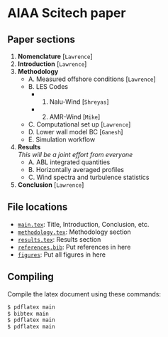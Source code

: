 # AIAA Scitech paper

## Paper sections

1. **Nomenclature** [`Lawrence`]
2. **Introduction** [`Lawrence`]
3. **Methodology**
    - A. Measured offshore conditions [`Lawrence`]
    - B. LES Codes
        - 1. Nalu-Wind [`Shreyas`]
        - 2. AMR-Wind [`Mike`]
    - C. Computational set up [`Lawrence`]
    - D. Lower wall model BC [`Ganesh`]
    - E. Simulation workflow
4. **Results**  
    _This will be a joint effort from everyone_
    - A. ABL integrated quantities 
    - B. Horizontally averaged profiles
    - C. Wind spectra and turbulence statistics
5. **Conclusion** [`Lawrence`]

## File locations
- [`main.tex`](main.tex): Title, Introduction, Conclusion, etc.
- [`methodology.tex`](methodology.tex): Methodology section
- [`results.tex`](results.tex): Results section
- [`references.bib`](references.bib): Put references in here
- [`figures`](figures): Put all figures in here

## Compiling
Compile the latex document using these commands:
```bash
$ pdflatex main
$ bibtex main
$ pdflatex main
$ pdflatex main
```
